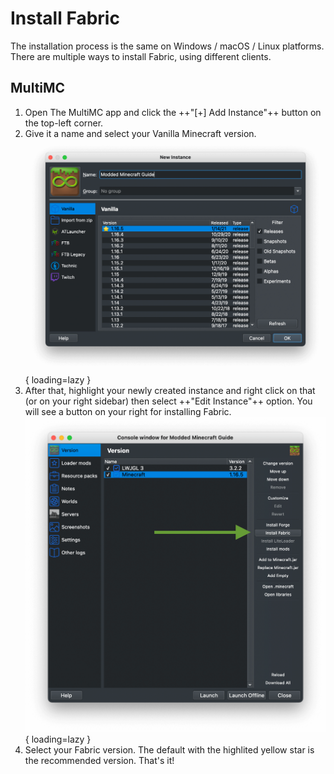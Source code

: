 # Install Fabric

The installation process is the same on Windows / macOS / Linux platforms. There are multiple ways to install Fabric, using different clients.

## MultiMC

1. Open The MultiMC app and click the ++"[\+\] Add Instance"++ button on the top-left corner.
2. Give it a name and select your Vanilla Minecraft version.
	![](/images/install_forge-fabric_multimc.png){ loading=lazy }
3. After that, highlight your newly created instance and right click on that (or on your right sidebar) then select ++"Edit Instance"++ option. You will see a button on your right for installing Fabric.
	![](/images/install_fabric_multimc.png){ loading=lazy }
4. Select your Fabric version. The default with the highlited yellow star is the recommended version. That's it!
